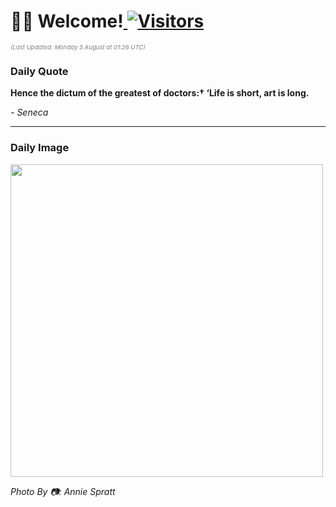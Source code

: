 <h1>👋🏽 Welcome!<a href="https://github.com/OmitNomis/"> <img src="https://visitor-badge.laobi.icu/badge?page_id=OmitNomis" alt="Visitors"></a></h1>

<i><p style="font-size: 0.6rem; color:gray">(Last Updated: Monday 5 August at 01:26 UTC)</p></i>

<h3> Daily Quote </h3>
<b><p>Hence the dictum of the greatest of doctors:† ‘Life is short, art is long.</p></b>
<i><caption style="font-size: 0.8rem; color:gray;">- Seneca</caption></i>


<hr>

<h3>Daily Image</h3>
<a href="https://images.unsplash.com/photo-1721404828103-6fb2e6de4694?crop=entropy&cs=srgb&fm=jpg&ixid=M3w2MjM3MzF8MHwxfHJhbmRvbXx8fHx8fHx8fDE3MjI4MjExODd8&ixlib=rb-4.0.3&q=85" target="_blank"><img style="height:500px;" src=https://images.unsplash.com/photo-1721404828103-6fb2e6de4694?crop=entropy&cs=srgb&fm=jpg&ixid=M3w2MjM3MzF8MHwxfHJhbmRvbXx8fHx8fHx8fDE3MjI4MjExODd8&ixlib=rb-4.0.3&q=85"/></a>

<i><caption style="font-size: 0.8rem; color:gray;"> Photo By 📷: Annie Spratt</caption></i>
